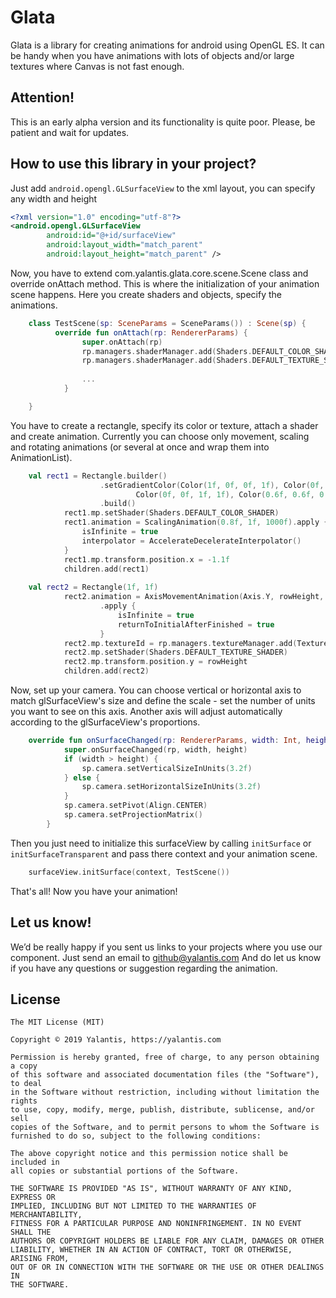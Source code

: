 # Glata
Glata is a library for creating animations for android using OpenGL ES. It can be handy
when you have animations with lots of objects and/or large textures where Canvas is not fast enough.

## Attention!
This is an early alpha version and its functionality is quite poor.
Please, be patient and wait for updates.

## How to use this library in your project?

Just add `android.opengl.GLSurfaceView` to the xml layout, you can specify any width and height

```xml
<?xml version="1.0" encoding="utf-8"?>
<android.opengl.GLSurfaceView
        android:id="@+id/surfaceView"
        android:layout_width="match_parent"
        android:layout_height="match_parent" />
```

Now, you have to extend com.yalantis.glata.core.scene.Scene class and override onAttach method.
This is where the initialization of your animation scene happens. Here you create shaders and
objects, specify the animations.
```kotlin
    class TestScene(sp: SceneParams = SceneParams()) : Scene(sp) {
          override fun onAttach(rp: RendererParams) {
                super.onAttach(rp)
                rp.managers.shaderManager.add(Shaders.DEFAULT_COLOR_SHADER) 
                rp.managers.shaderManager.add(Shaders.DEFAULT_TEXTURE_SHADER)
        
                ...
            }

    }
```

You have to create a rectangle, specify its color or texture, attach a shader and create animation.
Currently you can choose only movement, scaling and rotating animations (or several at once and
wrap them into AnimationList).
```kotlin
    val rect1 = Rectangle.builder()
                    .setGradientColor(Color(1f, 0f, 0f, 1f), Color(0f, 1f, 0f, 1f),
                            Color(0f, 0f, 1f, 1f), Color(0.6f, 0.6f, 0.6f, 1f))
                    .build()
            rect1.mp.setShader(Shaders.DEFAULT_COLOR_SHADER)
            rect1.animation = ScalingAnimation(0.8f, 1f, 1000f).apply {
                isInfinite = true
                interpolator = AccelerateDecelerateInterpolator()
            }
            rect1.mp.transform.position.x = -1.1f
            children.add(rect1)
            
    val rect2 = Rectangle(1f, 1f)
            rect2.animation = AxisMovementAnimation(Axis.Y, rowHeight, rowHeight + 1.1f, 1000f)
                    .apply {
                        isInfinite = true
                        returnToInitialAfterFinished = true
                    }
            rect2.mp.textureId = rp.managers.textureManager.add(Texture(rp, "ava_2"))
            rect2.mp.setShader(Shaders.DEFAULT_TEXTURE_SHADER)
            rect2.mp.transform.position.y = rowHeight
            children.add(rect2)
```

Now, set up your camera. You can choose vertical or horizontal axis to match glSurfaceView's size and
define the scale - set the number of units you want to see on this axis. Another axis will
adjust automatically according to the glSurfaceView's proportions.
```kotlin
    override fun onSurfaceChanged(rp: RendererParams, width: Int, height: Int) {
            super.onSurfaceChanged(rp, width, height)
            if (width > height) {
                sp.camera.setVerticalSizeInUnits(3.2f)
            } else {
                sp.camera.setHorizontalSizeInUnits(3.2f)
            }
            sp.camera.setPivot(Align.CENTER)
            sp.camera.setProjectionMatrix()
        }
```

Then you just need to initialize this surfaceView by calling `initSurface` or 
`initSurfaceTransparent` and pass there context and your animation scene.
```kotlin
    surfaceView.initSurface(context, TestScene())
``` 

That's all! Now you have your animation!


## Let us know!

We’d be really happy if you sent us links to your projects where you use our component. 
Just send an email to github@yalantis.com And do let us know if you have any questions or suggestion regarding the animation.

## License

	The MIT License (MIT)

	Copyright © 2019 Yalantis, https://yalantis.com

	Permission is hereby granted, free of charge, to any person obtaining a copy
	of this software and associated documentation files (the "Software"), to deal
	in the Software without restriction, including without limitation the rights
	to use, copy, modify, merge, publish, distribute, sublicense, and/or sell
	copies of the Software, and to permit persons to whom the Software is
	furnished to do so, subject to the following conditions:

	The above copyright notice and this permission notice shall be included in
	all copies or substantial portions of the Software.

	THE SOFTWARE IS PROVIDED "AS IS", WITHOUT WARRANTY OF ANY KIND, EXPRESS OR
	IMPLIED, INCLUDING BUT NOT LIMITED TO THE WARRANTIES OF MERCHANTABILITY,
	FITNESS FOR A PARTICULAR PURPOSE AND NONINFRINGEMENT. IN NO EVENT SHALL THE
	AUTHORS OR COPYRIGHT HOLDERS BE LIABLE FOR ANY CLAIM, DAMAGES OR OTHER
	LIABILITY, WHETHER IN AN ACTION OF CONTRACT, TORT OR OTHERWISE, ARISING FROM,
	OUT OF OR IN CONNECTION WITH THE SOFTWARE OR THE USE OR OTHER DEALINGS IN
	THE SOFTWARE.
